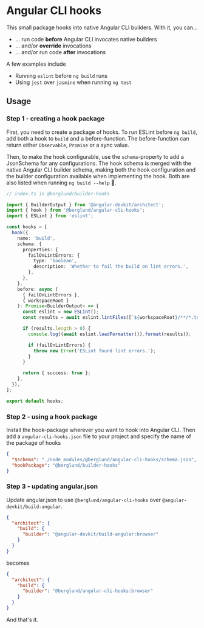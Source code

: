 # Angular CLI hooks

This small package hooks into native Angular CLI builders. With it, you can...

- ... run code **before** Angular CLI invocates native builders
- ... and/or **override** invocations
- ... and/or run code **after** invocations

A few examples include

- Running `eslint` before `ng build` runs
- Using `jest` over `jasmine` when running `ng test`

## Usage

### Step 1 - creating a hook package

First, you need to create a package of hooks. To run ESLint before `ng build`, add both a hook to `build` and a before-function. The before-function can return either `Observable`, `Promise` or a sync value.

Then, to make the hook configurable, use the `schema`-property to add a JsonSchema for any configurations. The hook schema is merged with the native Angular CLI builder schema, making both the hook configuration and the builder configuration available when implementing the hook. Both are also listed when running `ng build --help` 🥳.

```typescript
// index.ts in @berglund/builder-hooks

import { BuilderOutput } from '@angular-devkit/architect';
import { hook } from '@berglund/angular-cli-hooks';
import { ESLint } from 'eslint';

const hooks = [
  hook({
    name: 'build',
    schema: {
      properties: {
        failOnLintErrors: {
          type: 'boolean',
          description: 'Whether to fail the build on lint errors.',
        },
      },
    },
    before: async (
      { failOnLintErrors },
      { workspaceRoot }
    ): Promise<BuilderOutput> => {
      const eslint = new ESLint();
      const results = await eslint.lintFiles([`${workspaceRoot}/**/*.ts`]);

      if (results.length > 0) {
        console.log((await eslint.loadFormatter()).format(results));

        if (failOnLintErrors) {
          throw new Error('ESLint found lint errors.');
        }
      }

      return { success: true };
    },
  }),
];

export default hooks;
```

### Step 2 - using a hook package

Install the hook-package wherever you want to hook into Angular CLI. Then add a `angular-cli-hooks.json` file to your project and specify the name of the package of hooks

```json
{
  "$schema": "./node_modules/@berglund/angular-cli-hooks/schema.json",
  "hookPackage": "@berglund/builder-hooks"
}
```

### Step 3 - updating angular.json

Update angular.json to use `@berglund/angular-cli-hooks` over `@angular-devkit/build-angular`.

```json
{
  "architect": {
    "build": {
      "builder": "@angular-devkit/build-angular:browser"
    }
  }
}
```

becomes

```json
{
  "architect": {
    "build": {
      "builder": "@berglund/angular-cli-hooks:browser"
    }
  }
}
```

And that's it.
